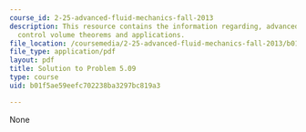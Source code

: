 ```yaml
---
course_id: 2-25-advanced-fluid-mechanics-fall-2013
description: This resource contains the information regarding, advanced fluid mechanics,
  control volume theorems and applications.
file_location: /coursemedia/2-25-advanced-fluid-mechanics-fall-2013/b01f5ae59eefc702238ba3297bc819a3_MIT2_25F13_Shapi5.09_Solut.pdf
file_type: application/pdf
layout: pdf
title: Solution to Problem 5.09
type: course
uid: b01f5ae59eefc702238ba3297bc819a3

---
```

None